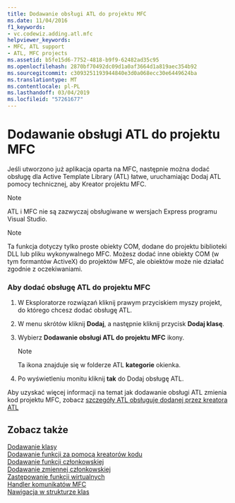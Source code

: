 ```yaml
---
title: Dodawanie obsługi ATL do projektu MFC
ms.date: 11/04/2016
f1_keywords:
- vc.codewiz.adding.atl.mfc
helpviewer_keywords:
- MFC, ATL support
- ATL, MFC projects
ms.assetid: b5fe15d6-7752-4818-b9f9-62482ad35c95
ms.openlocfilehash: 2870bf70492dc09d1a0af3664d1a819aec354b92
ms.sourcegitcommit: c3093251193944840e3d0a068ecc30e6449624ba
ms.translationtype: MT
ms.contentlocale: pl-PL
ms.lasthandoff: 03/04/2019
ms.locfileid: "57261677"
---
```

# <a name="adding-atl-support-to-your-mfc-project"></a>Dodawanie obsługi ATL do projektu MFC

Jeśli utworzono już aplikacja oparta na MFC, następnie można dodać obsługę dla Active Template Library (ATL) łatwe, uruchamiając Dodaj ATL pomocy technicznej, aby Kreator projektu MFC.

> [!NOTE]
>  ATL i MFC nie są zazwyczaj obsługiwane w wersjach Express programu Visual Studio.

> [!NOTE]
>  Ta funkcja dotyczy tylko proste obiekty COM, dodane do projektu biblioteki DLL lub pliku wykonywalnego MFC. Możesz dodać inne obiekty COM (w tym formantów ActiveX) do projektów MFC, ale obiektów może nie działać zgodnie z oczekiwaniami.

### <a name="to-add-atl-support-to-your-mfc-project"></a>Aby dodać obsługę ATL do projektu MFC

1. W Eksploratorze rozwiązań kliknij prawym przyciskiem myszy projekt, do którego chcesz dodać obsługę ATL.

1. W menu skrótów kliknij **Dodaj**, a następnie kliknij przycisk **Dodaj klasę**.

1. Wybierz **Dodawanie obsługi ATL do projektu MFC** ikony.

    > [!NOTE]
    >  Ta ikona znajduje się w folderze ATL **kategorie** okienka.

1. Po wyświetleniu monitu kliknij **tak** do Dodaj obsługę ATL.

Aby uzyskać więcej informacji na temat jak dodawanie obsługi ATL zmienia kod projektu MFC, zobacz [szczegóły ATL obsługuje dodanej przez kreatora ATL](../../mfc/reference/details-of-atl-support-added-by-the-atl-wizard.md)

## <a name="see-also"></a>Zobacz także

[Dodawanie klasy](../../ide/adding-a-class-visual-cpp.md)<br/>
[Dodawanie funkcji za pomocą kreatorów kodu](../../ide/adding-functionality-with-code-wizards-cpp.md)<br/>
[Dodawanie funkcji członkowskiej](../../ide/adding-a-member-function-visual-cpp.md)<br/>
[Dodawanie zmiennej członkowskiej](../../ide/adding-a-member-variable-visual-cpp.md)<br/>
[Zastępowanie funkcji wirtualnych](../../ide/overriding-a-virtual-function-visual-cpp.md)<br/>
[Handler komunikatów MFC](../../mfc/reference/adding-an-mfc-message-handler.md)<br/>
[Nawigacja w strukturze klas](../../ide/navigating-the-class-structure-visual-cpp.md)
